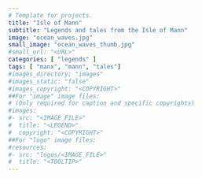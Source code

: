 ```yaml
---
# Template for projects.
title: "Isle of Mann"
subtitle: "Legends and tales from the Isle of Mann"
image: "ocean_waves.jpg"
small_image: "ocean_waves_thumb.jpg"
#small_url: "<URL>"
categories: [ "legends" ]
tags: [ "manx", "mann", "tales"]
#images_directory; "images"
#images_static: "false"
#images_copyright: "<COPYRIGHT>"
##For "image" image files:
# (Only required for caption and specific copyrights)
#images:
#- src: "<IMAGE_FILE>"
#  title: "<LEGEND>"
#  copyright: "<COPYRIGHT>"
##For "logo" image files:
#resources:
#- src: "logos/<IMAGE_FILE>"
#  title: "<TOOLTIP>"
---
```


